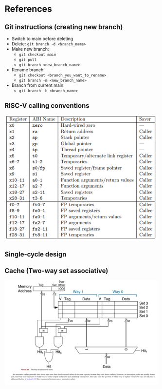 # References

## Git instructions (creating new branch)
- Switch to main before deleting
- Delete: `git branch -d <branch_name>`
- Make new branch:
  - `git checkout main`
  - `git pull`
  - `git branch <new_branch_name>`
- Rename branch:
  - `git checkout <branch_you_want_to_rename>`
  - `git branch -m <new_branch_name>`
- Branch from current main:
  - `git branch -b <branch_name>`

## RISC-V calling conventions
![Alt text](../images/calling_convention.png)

## Single-cycle design

## Cache (Two-way set associative)
![Alt text](<../images/cache.png>)